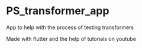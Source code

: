 # PS_transformer_app
App to help with the process of testing transformers

Made with flutter and the help of tutorials on youtube
